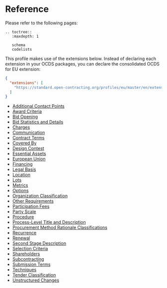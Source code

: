 # Reference

Please refer to the following pages:

```eval_rst
.. toctree::
   :maxdepth: 1

   schema
   codelists
```

This profile makes use of the extensions below. Instead of declaring each extension in your OCDS packages, you can declare the consolidated OCDS for EU extension:

```json
{
  "extensions": [
    "https://standard.open-contracting.org/profiles/eu/master/en/extension.json"
  ]
}
```

* [Additional Contact Points](https://extensions.open-contracting.org/en/extensions/additionalContactPoint/master/)
* [Award Criteria](https://extensions.open-contracting.org/en/extensions/awardCriteria/master/)
* [Bid Opening](https://extensions.open-contracting.org/en/extensions/bidOpening/master/)
* [Bid Statistics and Details](https://extensions.open-contracting.org/en/extensions/bids/master/)
* [Charges](https://extensions.open-contracting.org/en/extensions/charges/master/)
* [Communication](https://extensions.open-contracting.org/en/extensions/communication/master/)
* [Contract Terms](https://extensions.open-contracting.org/en/extensions/contractTerms/master/)
* [Covered By](https://extensions.open-contracting.org/en/extensions/coveredBy/master/)
* [Design Contest](https://extensions.open-contracting.org/en/extensions/designContest/master/)
* [Essential Assets](https://extensions.open-contracting.org/en/extensions/essentialAssets/master/)
* [European Union](https://extensions.open-contracting.org/en/extensions/eu/master/)
* [Financing](https://extensions.open-contracting.org/en/extensions/finance/master/)
* [Legal Basis](https://extensions.open-contracting.org/en/extensions/legalBasis/master/)
* [Location](https://extensions.open-contracting.org/en/extensions/location/master/)
* [Lots](https://extensions.open-contracting.org/en/extensions/lots/master/)
* [Metrics](https://extensions.open-contracting.org/en/extensions/metrics/master/)
* [Options](https://extensions.open-contracting.org/en/extensions/options/master/)
* [Organization Classification](https://extensions.open-contracting.org/en/extensions/organizationClassification/master/)
* [Other Requirements](https://extensions.open-contracting.org/en/extensions/otherRequirements/master/)
* [Participation Fees](https://extensions.open-contracting.org/en/extensions/participation_fee/master/)
* [Party Scale](https://extensions.open-contracting.org/en/extensions/partyScale/master/)
* [Procedure](https://extensions.open-contracting.org/en/extensions/procedure/master/)
* [Process-Level Title and Description](https://extensions.open-contracting.org/en/extensions/process_title/master/)
* [Procurement Method Rationale Classifications](https://extensions.open-contracting.org/en/extensions/procurementMethodRationaleClassifications/master/)
* [Recurrence](https://extensions.open-contracting.org/en/extensions/recurrence/master/)
* [Renewal](https://extensions.open-contracting.org/en/extensions/renewal/master/)
* [Second Stage Description](https://extensions.open-contracting.org/en/extensions/secondStageDescription/master/)
* [Selection Criteria](https://extensions.open-contracting.org/en/extensions/selectionCriteria/master/)
* [Shareholders](https://extensions.open-contracting.org/en/extensions/shareholders/master/)
* [Subcontracting](https://extensions.open-contracting.org/en/extensions/subcontracting/master/)
* [Submission Terms](https://extensions.open-contracting.org/en/extensions/submissionTerms/master/)
* [Techniques](https://extensions.open-contracting.org/en/extensions/techniques/master/)
* [Tender Classification](https://extensions.open-contracting.org/en/extensions/tenderClassification/master/)
* [Unstructured Changes](https://extensions.open-contracting.org/en/extensions/unstructuredChanges/master/)
